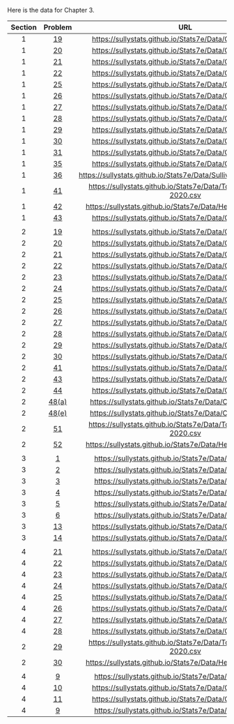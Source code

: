 Here is the data for Chapter 3.

|Section|Problem|URL|
|:---:|:---:|:---:|
|1|[19](https://sullystats.github.io/Stats7e/Data/Ch3/3_1_19.csv)|<a>https://sullystats.github.io/Stats7e/Data/Ch3/3_1_19.csv</a><br/>|
|1|[20](https://sullystats.github.io/Stats7e/Data/Ch3/3_1_20.csv)|<a>https://sullystats.github.io/Stats7e/Data/Ch3/3_1_20.csv</a><br/>|
|1|[21](https://sullystats.github.io/Stats7e/Data/Ch3/3_1_21.csv)|<a>https://sullystats.github.io/Stats7e/Data/Ch3/3_1_21.csv</a><br/>|
|1|[22](https://sullystats.github.io/Stats7e/Data/Ch3/3_1_22.csv)|<a>https://sullystats.github.io/Stats7e/Data/Ch3/3_1_22.csv</a><br/>|
|1|[25](https://sullystats.github.io/Stats7e/Data/Ch3/3_1_25.csv)|<a>https://sullystats.github.io/Stats7e/Data/Ch3/3_1_25.csv</a><br/>|
|1|[26](https://sullystats.github.io/Stats7e/Data/Ch3/3_1_26.csv)|<a>https://sullystats.github.io/Stats7e/Data/Ch3/3_1_26.csv</a><br/>|
|1|[27](https://sullystats.github.io/Stats7e/Data/Ch3/3_1_27.csv)|<a>https://sullystats.github.io/Stats7e/Data/Ch3/3_1_27.csv</a><br/>|
|1|[28](https://sullystats.github.io/Stats7e/Data/Ch3/3_1_28.csv)|<a>https://sullystats.github.io/Stats7e/Data/Ch3/3_1_28.csv</a><br/>|
|1|[29](https://sullystats.github.io/Stats7e/Data/Ch3/3_1_29.csv)|<a>https://sullystats.github.io/Stats7e/Data/Ch3/3_1_29.csv</a><br/>|
|1|[30](https://sullystats.github.io/Stats7e/Data/Ch3/3_1_30.csv)|<a>https://sullystats.github.io/Stats7e/Data/Ch3/3_1_30.csv</a><br/>|
|1|[31](https://sullystats.github.io/Stats7e/Data/Ch3/3_1_31.csv)|<a>https://sullystats.github.io/Stats7e/Data/Ch3/3_1_31.csv</a><br/>|
|1|[35](https://sullystats.github.io/Stats7e/Data/Ch3/3_1_35.csv)|<a>https://sullystats.github.io/Stats7e/Data/Ch3/3_1_35.csv</a><br/>|
|1|[36](https://sullystats.github.io/Stats7e/Data/SullivanStatsSurveyI.csv)|<a>https://sullystats.github.io/Stats7e/Data/SullivanStatsSurveyI.csv</a><br/>|
|1|[41](https://sullystats.github.io/Stats7e/Data/Tornadoes_1950-2020.csv)|<a>https://sullystats.github.io/Stats7e/Data/Tornadoes_1950-2020.csv</a><br/>|
|1|[42](https://sullystats.github.io/Stats7e/Data/Health_Nutrition.csv)|<a>https://sullystats.github.io/Stats7e/Data/Health_Nutrition.csv</a><br/>|
|1|[43](https://sullystats.github.io/Stats7e/Data/Ch3/3_1_43.csv)|<a>https://sullystats.github.io/Stats7e/Data/Ch3/3_1_43.csv</a><br/>|
| | |
|2|[19](https://sullystats.github.io/Stats7e/Data/Ch3/3_2_19.csv)|<a>https://sullystats.github.io/Stats7e/Data/Ch3/3_2_19.csv</a><br/>|
|2|[20](https://sullystats.github.io/Stats7e/Data/Ch3/3_2_20.csv)|<a>https://sullystats.github.io/Stats7e/Data/Ch3/3_2_20.csv</a><br/>|
|2|[21](https://sullystats.github.io/Stats7e/Data/Ch3/3_2_21.csv)|<a>https://sullystats.github.io/Stats7e/Data/Ch3/3_2_21.csv</a><br/>|
|2|[22](https://sullystats.github.io/Stats7e/Data/Ch3/3_2_22.csv)|<a>https://sullystats.github.io/Stats7e/Data/Ch3/3_2_22.csv</a><br/>|
|2|[23](https://sullystats.github.io/Stats7e/Data/Ch3/3_2_23.csv)|<a>https://sullystats.github.io/Stats7e/Data/Ch3/3_2_23.csv</a><br/>|
|2|[24](https://sullystats.github.io/Stats7e/Data/Ch3/3_2_24.csv)|<a>https://sullystats.github.io/Stats7e/Data/Ch3/3_2_24.csv</a><br/>|
|2|[25](https://sullystats.github.io/Stats7e/Data/Ch3/3_2_25.csv)|<a>https://sullystats.github.io/Stats7e/Data/Ch3/3_2_25.csv</a><br/>|
|2|[26](https://sullystats.github.io/Stats7e/Data/Ch3/3_2_26.csv)|<a>https://sullystats.github.io/Stats7e/Data/Ch3/3_2_26.csv</a><br/>|
|2|[27](https://sullystats.github.io/Stats7e/Data/Ch3/3_2_27.csv)|<a>https://sullystats.github.io/Stats7e/Data/Ch3/3_2_27.csv</a><br/>|
|2|[28](https://sullystats.github.io/Stats7e/Data/Ch3/3_2_28.csv)|<a>https://sullystats.github.io/Stats7e/Data/Ch3/3_2_28.csv</a><br/>|
|2|[29](https://sullystats.github.io/Stats7e/Data/Ch3/3_2_29.csv)|<a>https://sullystats.github.io/Stats7e/Data/Ch3/3_2_29.csv</a><br/>|
|2|[30](https://sullystats.github.io/Stats7e/Data/Ch3/3_2_30.csv)|<a>https://sullystats.github.io/Stats7e/Data/Ch3/3_2_30.csv</a><br/>|
|2|[41](https://sullystats.github.io/Stats7e/Data/Ch3/3_2_41.csv)|<a>https://sullystats.github.io/Stats7e/Data/Ch3/3_2_41.csv</a><br/>|
|2|[43](https://sullystats.github.io/Stats7e/Data/Ch3/3_2_43.csv)|<a>https://sullystats.github.io/Stats7e/Data/Ch3/3_2_43.csv</a><br/>|
|2|[44](https://sullystats.github.io/Stats7e/Data/Ch3/3_2_44.csv)|<a>https://sullystats.github.io/Stats7e/Data/Ch3/3_2_44.csv</a><br/>|
|2|[48(a)](https://sullystats.github.io/Stats7e/Data/Ch3/3_2_48a.csv)|<a>https://sullystats.github.io/Stats7e/Data/Ch3/3_2_48a.csv</a><br/>|
|2|[48(e)](https://sullystats.github.io/Stats7e/Data/Ch3/3_2_48e.csv)|<a>https://sullystats.github.io/Stats7e/Data/Ch3/3_2_48e.csv</a><br/>|
|2|[51](https://sullystats.github.io/Stats7e/Data/Tornadoes_1950-2020.csv)|<a>https://sullystats.github.io/Stats7e/Data/Tornadoes_1950-2020.csv</a><br/>|
|2|[52](https://sullystats.github.io/Stats7e/Data/Health_Nutrition.csv)|<a>https://sullystats.github.io/Stats7e/Data/Health_Nutrition.csv</a><br/>|
| | |
|3|[1](https://sullystats.github.io/Stats7e/Data/Ch3/3_3_1.csv)|<a>https://sullystats.github.io/Stats7e/Data/Ch3/3_3_1.csv</a><br/>|
|3|[2](https://sullystats.github.io/Stats7e/Data/Ch3/3_3_2.csv)|<a>https://sullystats.github.io/Stats7e/Data/Ch3/3_3_2.csv</a><br/>|
|3|[3](https://sullystats.github.io/Stats7e/Data/Ch3/3_3_3.csv)|<a>https://sullystats.github.io/Stats7e/Data/Ch3/3_3_3.csv</a><br/>|
|3|[4](https://sullystats.github.io/Stats7e/Data/Ch3/3_3_4.csv)|<a>https://sullystats.github.io/Stats7e/Data/Ch3/3_3_4.csv</a><br/>|
|3|[5](https://sullystats.github.io/Stats7e/Data/Ch3/3_3_5.csv)|<a>https://sullystats.github.io/Stats7e/Data/Ch3/3_3_5.csv</a><br/>|
|3|[6](https://sullystats.github.io/Stats7e/Data/Ch3/3_3_6.csv)|<a>https://sullystats.github.io/Stats7e/Data/Ch3/3_3_6.csv</a><br/>|
|3|[13](https://sullystats.github.io/Stats7e/Data/Ch3/3_3_13.csv)|<a>https://sullystats.github.io/Stats7e/Data/Ch3/3_3_13.csv</a><br/>|
|3|[14](https://sullystats.github.io/Stats7e/Data/Ch3/3_3_14.csv)|<a>https://sullystats.github.io/Stats7e/Data/Ch3/3_3_14.csv</a><br/>|
| | |
|4|[21](https://sullystats.github.io/Stats7e/Data/Ch3/3_4_21.csv)|<a>https://sullystats.github.io/Stats7e/Data/Ch3/3_4_21.csv</a><br/>|
|4|[22](https://sullystats.github.io/Stats7e/Data/Ch3/3_4_22.csv)|<a>https://sullystats.github.io/Stats7e/Data/Ch3/3_4_22.csv</a><br/>|
|4|[23](https://sullystats.github.io/Stats7e/Data/Ch3/3_4_23.csv)|<a>https://sullystats.github.io/Stats7e/Data/Ch3/3_4_23.csv</a><br/>|
|4|[24](https://sullystats.github.io/Stats7e/Data/Ch3/3_4_24.csv)|<a>https://sullystats.github.io/Stats7e/Data/Ch3/3_4_24.csv</a><br/>|
|4|[25](https://sullystats.github.io/Stats7e/Data/Ch3/3_4_25.csv)|<a>https://sullystats.github.io/Stats7e/Data/Ch3/3_4_25.csv</a><br/>|
|4|[26](https://sullystats.github.io/Stats7e/Data/Ch3/3_4_26.csv)|<a>https://sullystats.github.io/Stats7e/Data/Ch3/3_4_26.csv</a><br/>|
|4|[27](https://sullystats.github.io/Stats7e/Data/Ch3/3_4_27.csv)|<a>https://sullystats.github.io/Stats7e/Data/Ch3/3_4_27.csv</a><br/>|
|4|[28](https://sullystats.github.io/Stats7e/Data/Ch3/3_4_28.csv)|<a>https://sullystats.github.io/Stats7e/Data/Ch3/3_4_28.csv</a><br/>|
|2|[29](https://sullystats.github.io/Stats7e/Data/Tornadoes_1950-2020.csv)|<a>https://sullystats.github.io/Stats7e/Data/Tornadoes_1950-2020.csv</a><br/>|
|2|[30](https://sullystats.github.io/Stats7e/Data/Health_Nutrition.csv)|<a>https://sullystats.github.io/Stats7e/Data/Health_Nutrition.csv</a><br/>|
| | |
|4|[9](https://sullystats.github.io/Stats7e/Data/Ch3/3_5_9.csv)|<a>https://sullystats.github.io/Stats7e/Data/Ch3/3_5_9.csv</a><br/>|
|4|[10](https://sullystats.github.io/Stats7e/Data/Ch3/3_5_10.csv)|<a>https://sullystats.github.io/Stats7e/Data/Ch3/3_5_10.csv</a><br/>|
|4|[11](https://sullystats.github.io/Stats7e/Data/Ch3/3_5_11.csv)|<a>https://sullystats.github.io/Stats7e/Data/Ch3/3_5_11.csv</a><br/>|
|4|[9](https://sullystats.github.io/Stats7e/Data/Ch3/3_5_9.csv)|<a>https://sullystats.github.io/Stats7e/Data/Ch3/3_5_9.csv</a><br/>|
